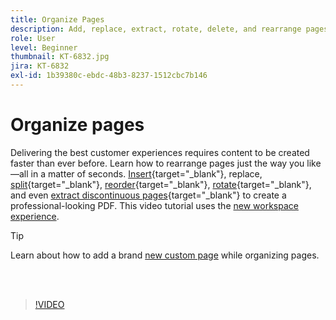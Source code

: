 ```yaml
---
title: Organize Pages
description: Add, replace, extract, rotate, delete, and rearrange pages in your PDF
role: User
level: Beginner
thumbnail: KT-6832.jpg
jira: KT-6832
exl-id: 1b39380c-ebdc-48b3-8237-1512cbc7b146
---
```

# Organize pages

Delivering the best customer experiences requires content to be created faster than ever before. Learn how to rearrange pages just the way you like—all in a matter of seconds. [Insert](https://www.adobe.com/acrobat/online/add-pages-to-pdf.html){target="_blank"}, replace, [split](https://www.adobe.com/acrobat/online/split-pdf.html){target="_blank"}, [reorder](https://www.adobe.com/acrobat/online/rearrange-pdf.html){target="_blank"}, [rotate](https://www.adobe.com/acrobat/online/rotate-pdf.html){target="_blank"}, and even [extract discontinuous pages](https://www.adobe.com/acrobat/online/extract-pdf-pages.html){target="_blank"} to create a professional-looking PDF. This video tutorial uses the [new workspace experience](new-workspace.md).

>[!TIP]
>
>Learn about how to add a brand [new custom page](add-custom-page.md) while organizing pages.

<br>&nbsp;

>[!VIDEO](https://video.tv.adobe.com/v/3409022?quality=12&learn=on&hidetitle=true)